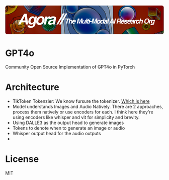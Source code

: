 [![Multi-Modality](agorabanner.png)](https://discord.gg/qUtxnK2NMf)

# GPT4o
Community Open Source Implementation of GPT4o in PyTorch


# Architecture
- TikToken Tokenzier: We know fursure the tokenizer. [Which is here](https://github.com/openai/tiktoken)
- Model understands Images and Audio Natively. There are 2 approaches, process them natively or use encoders for each. I think here they're using encoders like whisper and vit for simplicity and brevity.
- Using DALLE3 as the output head to generate images
- Tokens to denote when to generate an image or audio
- Whisper output head for the audio outputs
- 

# License
MIT
